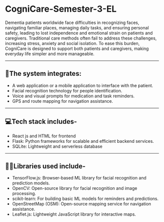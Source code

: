 # CogniCare-Semester-3-EL

Dementia patients worldwide face difficulties in recognizing faces, navigating familiar places, managing daily tasks, and ensuring personal safety, leading to lost independence and emotional strain on patients and caregivers.
Traditional care methods often fail to address these challenges, increasing stress, anxiety and social isolation.
To ease this burden, CogniCare is designed to support both patients and caregivers, making everyday life simpler and more manageable.

---

## 📌The system integrates:
* A web application or a mobile application to interface with the patient.
* Facial recognition technology for people identification.
* Voice and visual prompts for medication and task reminders.
* GPS and route mapping for navigation assistance.

---

## 💻Tech stack includes-

* React js and HTML for frontend 
* Flask: Python frameworks for scalable and efficient backend services.
* SQLite: Lightweight and serverless database 


---

## 👩‍💻Libraries used include-

* TensorFlow.js: Browser-based ML library for facial recognition and prediction models.
* OpenCV: Open-source library for facial recognition and image processing.
* scikit-learn: For building basic ML models for reminders and predictions.
* OpenStreetMap (OSM): Open-source mapping service for navigation assistance.
* Leaflet.js: Lightweight JavaScript library for interactive maps.








